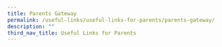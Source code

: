 ```yaml
---
title: Parents Gateway
permalink: /useful-links/useful-links-for-parents/parents-gateway/
description: ""
third_nav_title: Useful Links for Parents
---
```

